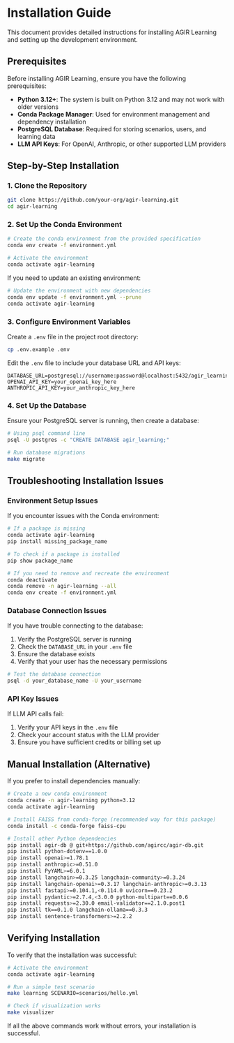 # Installation Guide

This document provides detailed instructions for installing AGIR Learning and setting up the development environment.

## Prerequisites

Before installing AGIR Learning, ensure you have the following prerequisites:

- **Python 3.12+**: The system is built on Python 3.12 and may not work with older versions
- **Conda Package Manager**: Used for environment management and dependency installation
- **PostgreSQL Database**: Required for storing scenarios, users, and learning data
- **LLM API Keys**: For OpenAI, Anthropic, or other supported LLM providers

## Step-by-Step Installation

### 1. Clone the Repository

```bash
git clone https://github.com/your-org/agir-learning.git
cd agir-learning
```

### 2. Set Up the Conda Environment

```bash
# Create the conda environment from the provided specification
conda env create -f environment.yml

# Activate the environment
conda activate agir-learning
```

If you need to update an existing environment:

```bash
# Update the environment with new dependencies
conda env update -f environment.yml --prune
conda activate agir-learning
```

### 3. Configure Environment Variables

Create a `.env` file in the project root directory:

```bash
cp .env.example .env
```

Edit the `.env` file to include your database URL and API keys:

```
DATABASE_URL=postgresql://username:password@localhost:5432/agir_learning
OPENAI_API_KEY=your_openai_key_here
ANTHROPIC_API_KEY=your_anthropic_key_here
```

### 4. Set Up the Database

Ensure your PostgreSQL server is running, then create a database:

```bash
# Using psql command line
psql -U postgres -c "CREATE DATABASE agir_learning;"

# Run database migrations
make migrate
```

## Troubleshooting Installation Issues

### Environment Setup Issues

If you encounter issues with the Conda environment:

```bash
# If a package is missing
conda activate agir-learning
pip install missing_package_name

# To check if a package is installed
pip show package_name

# If you need to remove and recreate the environment
conda deactivate
conda remove -n agir-learning --all
conda env create -f environment.yml
```

### Database Connection Issues

If you have trouble connecting to the database:

1. Verify the PostgreSQL server is running
2. Check the `DATABASE_URL` in your `.env` file
3. Ensure the database exists
4. Verify that your user has the necessary permissions

```bash
# Test the database connection
psql -d your_database_name -U your_username
```

### API Key Issues

If LLM API calls fail:

1. Verify your API keys in the `.env` file
2. Check your account status with the LLM provider
3. Ensure you have sufficient credits or billing set up

## Manual Installation (Alternative)

If you prefer to install dependencies manually:

```bash
# Create a new conda environment
conda create -n agir-learning python=3.12
conda activate agir-learning

# Install FAISS from conda-forge (recommended way for this package)
conda install -c conda-forge faiss-cpu

# Install other Python dependencies
pip install agir-db @ git+https://github.com/agircc/agir-db.git
pip install python-dotenv==1.0.0
pip install openai>=1.78.1
pip install anthropic>=0.51.0
pip install PyYAML>=6.0.1
pip install langchain>=0.3.25 langchain-community>=0.3.24
pip install langchain-openai>=0.3.17 langchain-anthropic>=0.3.13
pip install fastapi>=0.104.1,<0.114.0 uvicorn==0.23.2
pip install pydantic>=2.7.4,<3.0.0 python-multipart==0.0.6
pip install requests>=2.30.0 email-validator==2.1.0.post1
pip install tk==0.1.0 langchain-ollama==0.3.3
pip install sentence-transformers>=2.2.2
```

## Verifying Installation

To verify that the installation was successful:

```bash
# Activate the environment
conda activate agir-learning

# Run a simple test scenario
make learning SCENARIO=scenarios/hello.yml

# Check if visualization works
make visualizer
```

If all the above commands work without errors, your installation is successful. 